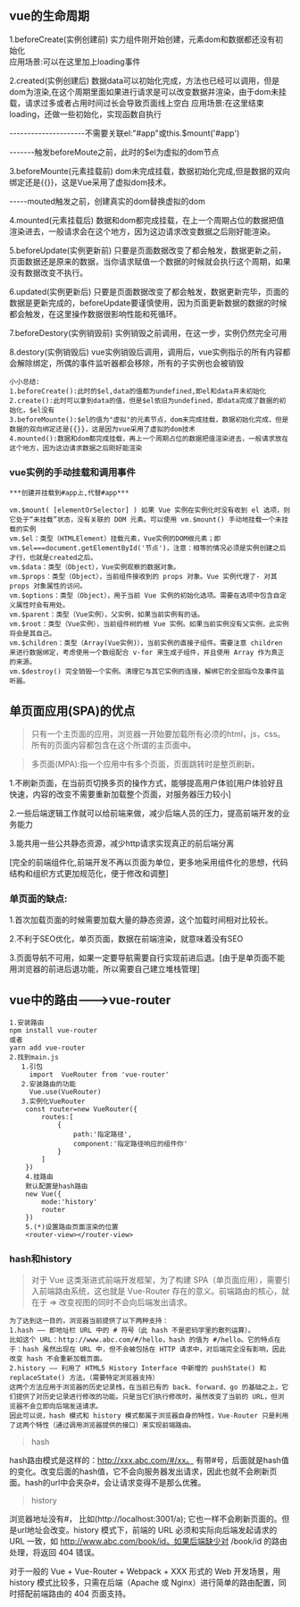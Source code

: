 ## vue的生命周期
1.beforeCreate(实例创建前)
实力组件刚开始创建，元素dom和数据都还没有初始化  
应用场景:可以在这里加上loading事件

2.created(实例创建后)
数据data可以初始化完成，方法也已经可以调用，但是dom为渲染,在这个周期里面如果进行请求是可以改变数据并渲染，由于dom未挂载，请求过多或者占用时间过长会导致页面线上空白
应用场景:在这里结束loading，还做一些初始化，实现函数自执行

---------------------不需要关联el:"#app"或this.$mount('#app')


-------触发beforeMoute之前，此时的$el为虚拟的dom节点

3.beforeMounte(元素挂载前)
dom未完成挂载，数据初始化完成,但是数据的双向绑定还是{{}}，这是Vue采用了虚拟dom技术。


-----mouted触发之前，创建真实的dom替换虚拟的dom

4.mounted(元素挂载后)
数据和dom都完成挂载，在上一个周期占位的数据把值渲染进去，一般请求会在这个地方，因为这边请求改变数据之后刚好能渲染。


5.beforeUpdate(实例更新前)
只要是页面数据改变了都会触发，数据更新之前，页面数据还是原来的数据，当你请求赋值一个数据的时候就会执行这个周期，如果没有数据改变不执行。

6.updated(实例更新后)
只要是页面数据改变了都会触发，数据更新完毕，页面的数据是更新完成的，beforeUpdate要谨慎使用，因为页面更新数据的数据的时候都会触发，在这里操作数据很影响性能和死循环。

7.beforeDestory(实例销毁前)
实例销毁之前调用，在这一步，实例仍然完全可用

8.destory(实例销毁后)
vue实例销毁后调用，调用后，vue实例指示的所有内容都会解除绑定，所偶的事件监听器都会移除，所有的子实例也会被销毁




```
小小总结:
1.beforeCreate():此时的$el,data的值都为undefined,即el和data并未初始化
2.create():此时可以拿到data的值，但是$el依旧为undefined，即data完成了数据的初始化，$el没有
3.beforeMounte():$el的值为"虚拟"的元素节点，dom未完成挂载，数据初始化完成，但是数据的双向绑定还是{{}}，这是因为vue采用了虚拟的dom技术
4.mounted():数据和dom都完成挂载，再上一个周期占位的数据把值渲染进去，一般请求放在这个地方，因为这边请求数据之后刚好能渲染
```

### vue实例的手动挂载和调用事件
```
***创建并挂载到#app上,代替#app***

vm.$mount( [elementOrSelector] ) 如果 Vue 实例在实例化时没有收到 el 选项，则它处于“未挂载”状态，没有关联的 DOM 元素。可以使用 vm.$mount() 手动地挂载一个未挂载的实例
vm.$el：类型（HTMLElement）挂载元素，Vue实例的DOM根元素；即vm.$el===document.getElementById('节点')，注意：相等的情况必须是实例创建之后才行，也就是created之后。
vm.$data：类型（Object），Vue实例观察的数据对象。
vm.$props：类型（Object），当前组件接收到的 props 对象。Vue 实例代理了- 对其 props 对象属性的访问。
vm.$options：类型（Object），用于当前 Vue 实例的初始化选项。需要在选项中包含自定义属性时会有用处。
vm.$parent：类型（Vue实例），父实例，如果当前实例有的话。
vm.$root：类型（Vue实例），当前组件树的根 Vue 实例。如果当前实例没有父实例，此实例将会是其自己。
vm.$children：类型（Array(Vue实例)），当前实例的直接子组件。需要注意 children 来进行数据绑定，考虑使用一个数组配合 v-for 来生成子组件，并且使用 Array 作为真正的来源。
vm.$destroy() 完全销毁一个实例。清理它与其它实例的连接，解绑它的全部指令及事件监听器。
```

## 单页面应用(SPA)的优点
>只有一个主页面的应用，浏览器一开始要加载所有必须的html，js，css。所有的页面内容都包含在这个所谓的主页面中。

>多页面(MPA):指一个应用中有多个页面，页面跳转时是整页刷新。

1.不刷新页面，在当前页切换多页的操作方式，能够提高用户体验[用户体验好且快速，内容的改变不需要重新加载整个页面，对服务器压力较小]

2.一些后端逻辑工作就可以给前端来做，减少后端人员的压力，提高前端开发的业务能力

3.能共用一些公共静态资源，减少http请求实现真正的前后端分离

[完全的前端组件化,前端开发不再以页面为单位，更多地采用组件化的思想，代码结构和组织方式更加规范化，便于修改和调整]

### 单页面的缺点:
1.首次加载页面的时候需要加载大量的静态资源，这个加载时间相对比较长。

2.不利于SEO优化，单页页面，数据在前端渲染，就意味着没有SEO

3.页面导航不可用，如果一定要导航需要自行实现前进后退。[由于是单页面不能用浏览器的前进后退功能，所以需要自己建立堆栈管理]


## vue中的路由--->vue-router
```
1.安装路由
npm install vue-router
或者
yarn add vue-router
2.找到main.js
   1.引包
     import  VueRouter from 'vue-router'
   2.安装路由的功能
     Vue.use(VueRouter)
   3.实例化VueRouter
    const router=new VueRouter({
        routes:[
            {
                path:'指定路径',
                component:'指定路径响应的组件你'
            }
        ]
    })
    4.挂路由
    默认配置是hash路由
    new Vue({
        mode:'history'
        router
    })
    5.(*)设置路由页面渲染的位置
    <router-view></router-view>
```

### hash和history

>对于 Vue 这类渐进式前端开发框架，为了构建 SPA（单页面应用），需要引入前端路由系统，这也就是 Vue-Router 存在的意义。前端路由的核心，就在于 => 改变视图的同时不会向后端发出请求。
```
为了达到这一目的，浏览器当前提供了以下两种支持：
1.hash —— 即地址栏 URL 中的 # 符号（此 hash 不是密码学里的散列运算）。
比如这个 URL：http://www.abc.com/#/hello，hash 的值为 #/hello。它的特点在于：hash 虽然出现在 URL 中，但不会被包括在 HTTP 请求中，对后端完全没有影响，因此改变 hash 不会重新加载页面。
2.history —— 利用了 HTML5 History Interface 中新增的 pushState() 和 replaceState() 方法。（需要特定浏览器支持）
这两个方法应用于浏览器的历史记录栈，在当前已有的 back、forward、go 的基础之上，它们提供了对历史记录进行修改的功能。只是当它们执行修改时，虽然改变了当前的 URL，但浏览器不会立即向后端发送请求。
因此可以说，hash 模式和 history 模式都属于浏览器自身的特性，Vue-Router 只是利用了这两个特性（通过调用浏览器提供的接口）来实现前端路由。
```
>hash

hash路由模式是这样的：http://xxx.abc.com/#/xx。 有带#号，后面就是hash值的变化。改变后面的hash值，它不会向服务器发出请求，因此也就不会刷新页面。hash的url中会夹杂#，会让请求变得不是那么优雅。

>history

浏览器地址没有#， 比如(http://localhost:3001/a); 它也一样不会刷新页面的。但是url地址会改变。history 模式下，前端的 URL 必须和实际向后端发起请求的 URL 一致，如 http://www.abc.com/book/id。如果后端缺少对 /book/id 的路由处理，将返回 404 错误。

对于一般的 Vue + Vue-Router + Webpack + XXX 形式的 Web 开发场景，用 history 模式比较多，只需在后端（Apache 或 Nginx）进行简单的路由配置，同时搭配前端路由的 404 页面支持。